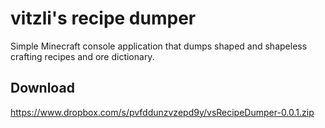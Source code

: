 vitzli's recipe dumper
======================

Simple Minecraft console application that dumps shaped and shapeless crafting recipes and ore dictionary.

Download
--------

https://www.dropbox.com/s/pvfddunzvzepd9y/vsRecipeDumper-0.0.1.zip